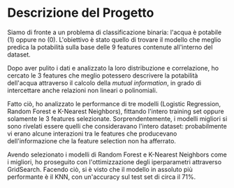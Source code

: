 # Descrizione del Progetto

Siamo di fronte a un problema di classificazione binaria: l'acqua è potabile (1) oppure no (0). L'obiettivo è stato quello di trovare il modello che meglio predica la potabilità sulla base delle 9 features contenute all'interno del dataset.  

Dopo aver pulito i dati e analizzato la loro distribuzione e correlazione, ho cercato le 3 features che meglio potessero descrivere la potabilità dell'acqua attraverso il calcolo della *mutual information*, in grado di intercettare anche relazioni non lineari o polinomiali.  

Fatto ciò, ho analizzato le performance di tre modelli (Logistic Regression, Random Forest e K-Nearest Neighbors), fittando l'intero training set oppure solamente le 3 features selezionate. Sorprendentemente, i modelli migliori si sono rivelati essere quelli che consideravano l'intero dataset: probabilmente vi erano alcune interazioni tra le features che producevano dell'informazione che la feature selection non ha afferrato.  

Avendo selezionato i modelli di Random Forest e K-Nearest Neighbors come i migliori, ho proseguito con l'ottimizzazione degli iperparametri attraverso GridSearch. Facendo ciò, si è visto che il modello in assoluto più performante è il KNN, con un'accuracy sul test set di circa il 71%.
